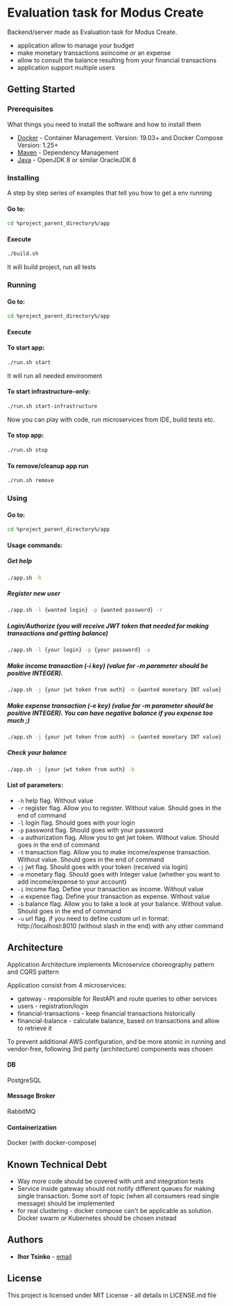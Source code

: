 # Evaluation task for Modus Create

Backend/server made as Evaluation task for Modus Create.
 - application allow to manage your budget 
 - make monetary transactions asincome or an expense
 - allow to consult the balance resulting from your financial transactions
 - application support multiple users

## Getting Started


### Prerequisites

What things you need to install the software and how to install them

* [Docker](https://www.docker.com/community-edition#/download) - Container Management. Version: 19.03+ and Docker Compose  Version: 1.25+
* [Maven](https://maven.apache.org/) - Dependency Management
* [Java](http://openjdk.java.net/install/) - OpenJDK 8 or similar OracleJDK 8

### Installing

A step by step series of examples that tell you how to get a env running

#### Go to:

```bash
cd %project_parent_directory%/app
```

#### Execute

```bash
./build.sh
```
It will build project, run all tests

### Running
#### Go to:

```bash
cd %project_parent_directory%/app
```

#### Execute

#### To start app:
```bash
./run.sh start
```

It will run all needed environment

#### To start infrastructure-only:
```bash
./run.sh start-infrastructure
```

Now you can play with code, run microservices from IDE, build tests etc.

#### To stop app:

```bash
./run.sh stop
```
#### To remove/cleanup app run

```bash
./run.sh remove
```

### Using

#### Go to:

```bash
cd %project_parent_directory%/app
```
#### Usage commands:

##### Get help

```bash
./app.sh -h
```
##### Register new user

```bash
./app.sh -l {wanted login} -p {wanted password} -r
```

##### Login/Authorize (you will receive JWT token that needed for making transactions and getting balance)
```bash
./app.sh -l {your login} -p {your password} -a
```

##### Make income transaction (-i key) (value for -m parameter should be positive INTEGER).
```bash
./app.sh -j {your jwt token from auth} -m {wanted monetary INT value} -i -t
```

##### Make expense transaction (-e key) (value for -m parameter should be positive INTEGER). You can have negative balance if you expense too much ;)
```bash
./app.sh -j {your jwt token from auth} -m {wanted monetary INT value} -e -t
```

##### Check your balance
```bash
./app.sh -j {your jwt token from auth} -b
```
#### List of parameters:
* ```-h```    help flag. Without value
* ```-r```    register flag. Allow you to register. Without value. Should goes in the end of command
* ```-l```    login flag. Should goes with your login
* ```-p```    password flag. Should goes with your password
* ```-a```    authorization flag. Allow you to get jwt token. Without value. Should goes in the end of command
* ```-t```    transaction flag. Allow you to make income/expense transaction. Without value. Should goes in the end of command
* ```-j```    jwt flag. Should goes with your token (received via login)
* ```-m```    monetary flag. Should goes with Integer value (whether you want to add income/expense to your account)
* ```-i```    income flag. Define your transaction as income. Without value
* ```-e```    expense  flag. Define your transaction as expense. Without value
* ```-b```    balance flag. Allow you to take a look at your balance. Without value. Should goes in the end of command
* ```-u```    url flag. if you need to define custom url in format: http://localhost:8010 (without slash in the end) with any other command

## Architecture
Application Architecture implements Microservice choreography pattern and CQRS pattern

Application consist from 4 microservices:
* gateway - responsible for RestAPI and route queries to other services
* users - registration/login
* financial-transactions - keep financial transactions historically
* financial-balance - calculate balance, based on transactions and allow to retrieve it

To prevent additional AWS configuration, and be more atomic in running and vendor-free, following 3rd party (architecture) components was chosen
#### DB
PostgreSQL
#### Message Broker
RabbitMQ
#### Containerization
Docker (with docker-compose)

## Known Technical Debt
* Way more code should be covered with unit and integration tests
* Service inside gateway should not notify different queues for making single transaction. Some sort of topic (when all consumers read single message) should be implemented
* for real clustering - docker compose can't be applicable as solution. Docker swarm or Kubernetes should be chosen instead  

## Authors

* **Ihor Tsinko** - [email](igor.tsinko@gmail.com)

## License

This project is licensed under MIT License - all details in LICENSE.md file